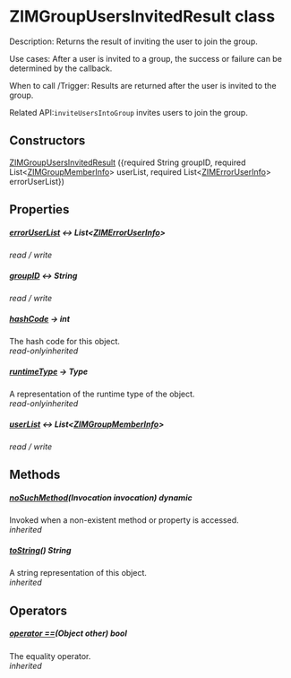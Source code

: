 


# ZIMGroupUsersInvitedResult class









<p>Description: Returns the result of inviting the user to join the group.</p>
<p>Use cases: After a user is invited to a group, the success or failure can be determined by the callback.</p>
<p>When to call /Trigger: Results are returned after the user is invited to the group.</p>
<p>Related API:<code>inviteUsersIntoGroup</code> invites users to join the group.</p>




## Constructors

[ZIMGroupUsersInvitedResult](../zego_uikit_prebuilt_live_audio_room/ZIMGroupUsersInvitedResult/ZIMGroupUsersInvitedResult.md) ({required String groupID, required List&lt;[ZIMGroupMemberInfo](../zego_uikit_prebuilt_live_audio_room/ZIMGroupMemberInfo-class.md)> userList, required List&lt;[ZIMErrorUserInfo](../zego_uikit_prebuilt_live_audio_room/ZIMErrorUserInfo-class.md)> errorUserList})

   


## Properties

##### [errorUserList](../zego_uikit_prebuilt_live_audio_room/ZIMGroupUsersInvitedResult/errorUserList.md) &#8596; List&lt;[ZIMErrorUserInfo](../zego_uikit_prebuilt_live_audio_room/ZIMErrorUserInfo-class.md)>



  
_<span class="feature">read / write</span>_



##### [groupID](../zego_uikit_prebuilt_live_audio_room/ZIMGroupUsersInvitedResult/groupID.md) &#8596; String



  
_<span class="feature">read / write</span>_



##### [hashCode](../zego_uikit_prebuilt_live_audio_room/ZIMGroupUsersInvitedResult/hashCode.md) &#8594; int



The hash code for this object.  
_<span class="feature">read-only</span><span class="feature">inherited</span>_



##### [runtimeType](../zego_uikit_prebuilt_live_audio_room/ZIMGroupUsersInvitedResult/runtimeType.md) &#8594; Type



A representation of the runtime type of the object.  
_<span class="feature">read-only</span><span class="feature">inherited</span>_



##### [userList](../zego_uikit_prebuilt_live_audio_room/ZIMGroupUsersInvitedResult/userList.md) &#8596; List&lt;[ZIMGroupMemberInfo](../zego_uikit_prebuilt_live_audio_room/ZIMGroupMemberInfo-class.md)>



  
_<span class="feature">read / write</span>_





## Methods

##### [noSuchMethod](../zego_uikit_prebuilt_live_audio_room/ZIMGroupUsersInvitedResult/noSuchMethod.md)(Invocation invocation) dynamic



Invoked when a non-existent method or property is accessed.  
_<span class="feature">inherited</span>_



##### [toString](../zego_uikit_prebuilt_live_audio_room/ZIMGroupUsersInvitedResult/toString.md)() String



A string representation of this object.  
_<span class="feature">inherited</span>_





## Operators

##### [operator ==](../zego_uikit_prebuilt_live_audio_room/ZIMGroupUsersInvitedResult/operator_equals.md)(Object other) bool



The equality operator.  
_<span class="feature">inherited</span>_















